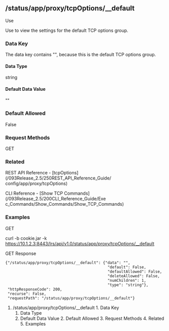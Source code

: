 ## /status/app/proxy/tcpOptions/__default

Use

Use to view the settings for the default TCP options group.

### Data Key

The data key contains "", because this is the default TCP options group.

#### Data Type

string

#### Default Data Value

""

### Default Allowed

False

### Request Methods

GET

### Related

REST API Reference - [tcpOptions](/093Release_2.5/250REST_API_Reference_Guide/
config/app/proxy/tcpOptions)

CLI Reference - [Show TCP Commands](/093Release_2.5/200CLI_Reference_Guide/Exe
c_Commands/Show_Commands/Show_TCP_Commands)

### Examples

GET

curl -b cookie.jar -k
https://10.1.2.3:8443/lrs/api/v1.0/status/app/proxy/tcpOptions/__default

GET Response

    
    
    {"/status/app/proxy/tcpOptions/__default": {"data": "",
                                                 "default": False,
                                                 "defaultAllowed": False,
                                                 "deleteAllowed": False,
                                                 "numChildren": 1,
                                                 "type": "string"},
     "httpResponseCode": 200,
     "recurse": False,
     "requestPath": "/status/app/proxy/tcpOptions/__default"}
    

  1. /status/app/proxy/tcpOptions/__default
    1. Data Key
      1. Data Type
      2. Default Data Value
    2. Default Allowed
    3. Request Methods
    4. Related
    5. Examples

